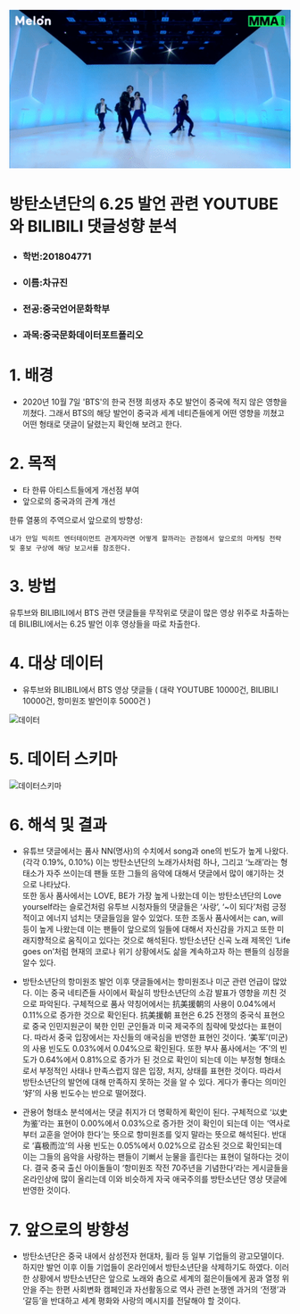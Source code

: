 
![](BTS.gif)

# 방탄소년단의 6.25 발언 관련 YOUTUBE와 BILIBILI 댓글성향 분석

* ### 학번:201804771
* ### 이름:차규진
* ### 전공:중국언어문화학부
* ### 과목:중국문화데이터포트폴리오

# 1. 배경

* 2020년 10월 7일 'BTS'의 한국 전쟁 희생자 추모 발언이 중국에 적지 않은 영향을 끼쳤다. 그래서 BTS의 해당 발언이 중국과 세계 네티즌들에게 어떤 영향을 끼쳤고 어떤 형태로 댓글이 달렸는지 확인해 보려고 한다.


# 2. 목적

* 타 한류 아티스트들에게 개선점 부여
* 앞으로의 중국과의 관계 개선

한류 열풍의 주역으로서 앞으로의 방향성:

    내가 만일 빅히트 엔터테이먼트 관계자라면 어떻게 할까라는 관점에서 앞으로의 마케팅 전략 및 홍보 구상에 해당 보고서를 참조한다.
    
# 3. 방법

유투브와 BILIBILI에서 BTS 관련 댓글들을 무작위로 댓글이 많은 영상 위주로 차출하는데 BILIBILI에서는 6.25 발언 이후 영상들을 따로 차출한다. 

# 4. 대상 데이터
* 유투브와 BILIBILI에서 BTS 영상 댓글들 ( 대략 YOUTUBE 10000건, BILIBILI 10000건, 항미원조 발언이후 5000건 )

![데이터](https://user-images.githubusercontent.com/74246381/102688283-29fdcc80-4239-11eb-93a7-8268761019f1.png)



# 5. 데이터 스키마

![데이터스키마](https://user-images.githubusercontent.com/74246381/102688463-2b7bc480-423a-11eb-8b72-3f2254952058.PNG)

# 6. 해석 및 결과 

* 유튜브 댓글에서는 품사 NN(명사)의 수치에서 song과 one의 빈도가 높게 나왔다. (각각 0.19%, 0.10%) 이는 방탄소년단의 노래가사처럼 하나, 그리고 ‘노래’라는 형태소가 자주 쓰이는데 팬들 또한 그들의 음악에 대해서 댓글에서 많이 얘기하는 것으로 나타났다.  
 또한 동사 품사에서는 LOVE, BE가 가장 높게 나왔는데 이는 방탄소년단의 Love yourself라는 슬로건처럼 유투브 시청자들의 댓글들은 ‘사랑’, ‘~이 되다’처럼 긍정적이고 에너지 넘치는 댓글들임을 알수 있었다. 
 또한 조동사 품사에서는 can, will 등이 높게 나왔는데 이는 팬들이 앞으로의 일들에 대해서 자신감을 가지고 또한 미래지향적으로 움직이고 있다는 것으로 해석된다. 방탄소년단 신곡 노래 제목인 ‘Life goes on’처럼 현재의 코로나 위기 상황에서도 삶을 계속하고자 하는 팬들의 심정을 알수 있다.
 
* 방탄소년단의 항미원조 발언 이후 댓글들에서는 항미원조나 미군 관련 언급이 많았다. 이는 중국 네티즌들 사이에서 확실히 방탄소년단의 소감 발표가 영향을 끼친 것으로 파악된다. 구체적으로 품사 약칭어에서는 抗美援朝의 사용이 0.04%에서 0.11%으로 증가한 것으로 확인된다. 抗美援朝 표현은 6.25 전쟁의 중국식 표현으로 중국 인민지원군이 북한 인민 군인들과 미국 제국주의 침략에 맞섰다는 표현이다. 따라서 중국 입장에서는 자신들의 애국심을 반영한 표현인 것이다. ‘美军’(미군)의 사용 빈도도 0.03%에서 0.04%으로 확인된다.
 또한 부사 품사에서는 ‘不’의 빈도가 0.64%에서 0.81%으로 증가가 된 것으로 확인이 되는데 이는 부정형 형태소로서 부정적인 사태나 만족스럽지 않은 입장, 처지, 상태를 표현한 것이다. 따라서 방탄소년단의 발언에 대해 만족하지 못하는 것을 알 수 있다. 게다가 좋다는 의미인 ‘好’의 사용 빈도수는 반으로 떨어졌다.   


 

* 관용어 형태소 분석에서는 댓글 취지가 더 명확하게 확인이 된다. 구체적으로 ‘以史为鉴’라는 표현이 0.00%에서 0.03%으로 증가한 것이 확인이 되는데 이는 ‘역사로부터 교훈을 얻어야 한다’는 뜻으로 항미원조를 잊지 말라는 뜻으로 해석된다. 반대로 ‘喜极而泣’의 사용 빈도는 0.05%에서 0.02%으로 감소된 것으로 확인되는데 이는 그들의 음악을 사랑하는 팬들이 기뻐서 눈물을 흘린다는 표현이 덜하다는 것이다. 결국 중국 출신 아이돌들이 ‘항미원조 작전 70주년을 기념한다’라는 게시글들을 온라인상에 많이 올리는데 이와 비슷하게 자국 애국주의를 방탄소년단 영상 댓글에 반영한 것이다. 

# 7. 앞으로의 방향성 

 * 방탄소년단은 중국 내에서 삼성전자 현대차, 휠라 등 일부 기업들의 광고모델이다. 하지만 발언 이후 이들 기업들이 온라인에서 방탄소년단을 삭제하기도 하였다. 이러한 상황에서 방탄소년단은 앞으로 노래와 춤으로 세계의 젊은이들에게 꿈과 열정 위안을 주는 한편 사회변화 캠페인과 자선활동으로 역사 관련 논쟁엔 과거의 ‘전쟁’과 ‘갈등’을 반대하고 세계 평화와 사랑의 메시지를 전달해야 할 것이다.
